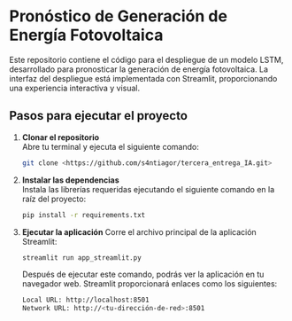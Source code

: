 # Pronóstico de Generación de Energía Fotovoltaica

Este repositorio contiene el código para el despliegue de un modelo LSTM, desarrollado para pronosticar la generación de energía fotovoltaica. La interfaz del despliegue está implementada con Streamlit, proporcionando una experiencia interactiva y visual.


## Pasos para ejecutar el proyecto

1. **Clonar el repositorio**  
   Abre tu terminal y ejecuta el siguiente comando:  
   ```bash
   git clone <https://github.com/s4ntiagor/tercera_entrega_IA.git>


2. **Instalar las dependencias**  
   Instala las librerías requeridas ejecutando el siguiente comando en la raíz del proyecto:  

   ```bash
   pip install -r requirements.txt
   ```

3. **Ejecutar la aplicación**
   Corre el archivo principal de la aplicación Streamlit: 

   ```bash
   streamlit run app_streamlit.py
   ```

   Después de ejecutar este comando, podrás ver la aplicación en tu navegador web. Streamlit proporcionará enlaces como los siguientes:

   ```bash
   Local URL: http://localhost:8501  
   Network URL: http://<tu-dirección-de-red>:8501  
   ```
